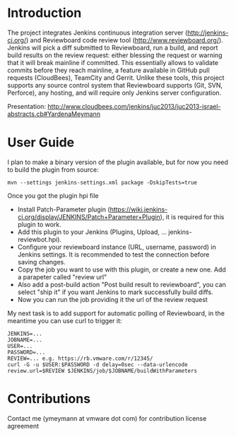 Introduction
============

The project integrates Jenkins continuous integration server (http://jenkins-ci.org/) and Reviewboard code review tool (http://www.reviewboard.org/). Jenkins will pick a diff submitted to Reviewboard, run a build, and report build results on the review request: either blessing the request or warning that it will break mainline if committed. This essentially allows to validate commits before they reach mainline, a feature available in GitHub pull requests (CloudBees), TeamCity and Gerrit. Unlike these tools, this project supports any source control system that Reviewboard supports (Git, SVN, Perforce), any hosting, and will require only Jenkins server configuration. 

Presentation: http://www.cloudbees.com/jenkins/juc2013/juc2013-israel-abstracts.cb#YardenaMeymann

User Guide
==========

I plan to make a binary version of the plugin available, but for now you need to build the plugin from source:

    mvn --settings jenkins-settings.xml package -DskipTests=true

Once you got the plugin hpi file  
* Install Patch-Parameter plugin (https://wiki.jenkins-ci.org/display/JENKINS/Patch+Parameter+Plugin), it is required for this plugin to work.
* Add this plugin to your Jenkins (Plugins, Upload, ... jenkins-reviewbot.hpi).
* Configure your reviewboard instance (URL, username, password) in Jenkins settings. It is recommended to test the connection before saving changes.
* Copy the job you want to use with this plugin, or create a new one. Add a parapeter called "review url"
* Also add a post-build action "Post build result to reviewboard", you can select "ship it" if you want Jenkins to mark successfully build diffs. 
* Now you can run the job providing it the url of the review request

My next task is to add support for automatic polling of Reviewboard, in the meantime you can use curl to trigger it:

    JENKINS=...
    JOBNAME=...
    USER=...
    PASSWORD=...
    REVIEW=... e.g. https://rb.vmware.com/r/12345/
    curl -G -u $USER:$PASSWORD -d delay=0sec --data-urlencode review.url=$REVIEW $JENKINS/job/$JOBNAME/buildWithParameters

Contributions
==============
Contact me (ymeymann at vmware dot com) for contribution license agreement
